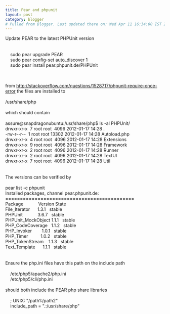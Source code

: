 ```yaml
---
title: Pear and phpunit
layout: post
category: blogger
# Pulled from Blogger. Last updated there on: Wed Apr 11 16:34:00 IST 2012
---
```

Update PEAR to the latest PHPUnit version<br /><br /><br />&nbsp; &nbsp; sudo pear upgrade PEAR<br />&nbsp; &nbsp; sudo pear config-set auto_discover 1<br />&nbsp; &nbsp; sudo pear install pear.phpunit.de/PHPUnit<br /><div><br /></div><br />from&nbsp;<a href="http://stackoverflow.com/questions/1528717/phpunit-require-once-error">http://stackoverflow.com/questions/1528717/phpunit-require-once-error</a>&nbsp;the files are installed to<br /><br />/usr/share/php<br /><br />which should contain<br /><div><br /></div><div>assure@snapdragonubuntu:/usr/share/php$ ls -al PHPUnit/<br />drwxr-xr-x &nbsp;7 root root &nbsp;4096 2012-01-17 14:28 .<br />-rw-r--r-- &nbsp;1 root root 13302 2012-01-17 14:28 Autoload.php<br />drwxr-xr-x &nbsp;4 root root &nbsp;4096 2012-01-17 14:28 Extensions<br />drwxr-xr-x &nbsp;9 root root &nbsp;4096 2012-01-17 14:28 Framework<br />drwxr-xr-x &nbsp;2 root root &nbsp;4096 2012-01-17 14:28 Runner<br />drwxr-xr-x &nbsp;2 root root &nbsp;4096 2012-01-17 14:28 TextUI<br />drwxr-xr-x &nbsp;7 root root &nbsp;4096 2012-01-17 14:28 Util<br /><br /><br /><div>The versions can be verified by</div><div><br /></div><div><div>pear list -c phpunit</div><div>Installed packages, channel pear.phpunit.de:</div><div>============================================</div><div>Package &nbsp; &nbsp; &nbsp; &nbsp; &nbsp; &nbsp;Version State</div><div>File_Iterator &nbsp; &nbsp; &nbsp;1.3.1 &nbsp; stable</div><div>PHPUnit &nbsp; &nbsp; &nbsp; &nbsp; &nbsp; &nbsp;3.6.7 &nbsp; stable</div><div>PHPUnit_MockObject 1.1.1 &nbsp; stable</div><div>PHP_CodeCoverage &nbsp; 1.1.2 &nbsp; stable</div><div>PHP_Invoker &nbsp; &nbsp; &nbsp; &nbsp;1.0.1 &nbsp; stable</div><div>PHP_Timer &nbsp; &nbsp; &nbsp; &nbsp; &nbsp;1.0.2 &nbsp; stable</div><div>PHP_TokenStream &nbsp; &nbsp;1.1.3 &nbsp; stable</div><div>Text_Template &nbsp; &nbsp; &nbsp;1.1.1 &nbsp; stable</div><div><br /></div></div></div><br /><div>Ensure the php.ini files have this path on the include path</div><div><br /></div><div>&nbsp; &nbsp; /etc/php5/apache2/php.ini</div><div>&nbsp; &nbsp; /etc/php5/cli/php.ini</div><div><br /></div><div>should both include the PEAR php share libraries</div><div><br /></div><div><div>&nbsp; &nbsp; ; UNIX: "/path1:/path2"</div><div>&nbsp; &nbsp; include_path = ".:/usr/share/php"</div></div><div><br /></div><div><br /></div>
